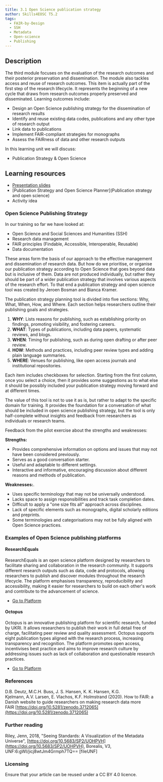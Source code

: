 ```yaml
---
title: 3.1 Open Science publication strategy
author: Skills4EOSC T5.2
tags:
  - FAIR-by-Design
  - SSH
  - Metadata
  - Open-science
  - Publishing
---
```

## Description

The third module focuses on the evaluation of the research outcomes and their posterior preservation and dissemination. The module also tackles access and reuse of research outcomes. This item is actually part of the first step of the research lifecycle. It represents the beginning of a new cycle that draws from research outcomes properly preserved and disseminated. Learning outcomes include: 

- Design an Open Science publishing strategy for the dissemination of research results
- Identify and reuse existing data codes, publications and any other type of research output
- Link data to publications
- Implement FAIR-compliant strategies for monographs
- Assess the FAIRness of data and other research outputs

In this learning unit we will discuss:

- Publication Strategy & Open Science

## Learning resources

- [Presentation slides](https://docs.google.com/presentation/d/1uiLlzHDp9ALzSEtr2c3tRRPb2IxmtR_K/edit?usp=sharing&ouid=102604071504748959042&rtpof=true&sd=true)
- [Publication Strategy and Open Science Planner](Publication strategy and open science)
- Activity idea


### Open Science Publishing Strategy

In our training so far we have looked at:

- Open Science and Social Sciences and Humanities (SSH)
- Research data management
- FAIR principles (Findable, Accessible, Interoperable, Reusable)
- Data documentation

These areas form the basis of our approach to the effective management and dissemination of research data. But how do we prioritise, or organise our publication strategy according to Open Science that goes beyond data but is inclusive of them. Data are not produced individually, but rather they should be part of a wider publication strategy that involves various aspects of the research effort. To that end a publication strategy and open science tool was created by Jeroen Bosman and Bianca Kramer. 

The publication strategy planning tool is divided into five sections: Why, What, When, How, and Where. Each section helps researchers outline their publishing goals and strategies.

1. **WHY**: Lists reasons for publishing, such as establishing priority on findings, promoting visibility, and fostering careers.
2. **WHAT**: Types of publications, including data papers, systematic reviews, and blogs.
3. **WHEN**: Timing for publishing, such as during open drafting or after peer review.
4. **HOW**: Methods and practices, including peer review types and adding plain language summaries.
5. **WHERE**: Venues for publishing, like open access journals and institutional repositories.

Each item includes checkboxes for selection. Starting from the first column, once you select a choice, then it provides some suggestions as to what else it should be possibly included your publication strategy moving forward and at different times. 

The value of this tool is not to use it as is, but rather to adapt to the specific domain for training. It provides the foundation for a conversation of what should be included in open science publishing strategy, but the tool is only half-complete without insights and feedback from researchers as individuals or research teams. 

Feedback from the pilot exercise about the strengths and weaknesses: 

**Strengths:**

- Provides comprehensive information on options and issues that may not have been considered previously.
- Serves as a good conversation starter.
- Useful and adaptable to different settings.
- Interactive and informative, encouraging discussion about different reasons and methods of publication.

**Weaknesses:**.

- Uses specific terminology that may not be universally understood.
- Lacks space to assign responsibilities and track task completion dates.
- Difficult to apply a "one size fits all" approach across disciplines.
- Lack of specific elements such as monographs, digital scholarly editions and preprints.
- Some terminologies and categorisations may not be fully aligned with Open Science practices.

### Examples of Open Science publishing platforms

#### ResearchEquals

ResearchEquals is an open science platform designed by researchers to facilitate sharing and collaboration in the research community. It supports different research outputs such as data, code and protocols, allowing researchers to publish and discover modules throughout the research lifecycle. The platform emphasises transparency, reproducibility and accessibility, making it easier for researchers to build on each other's work and contribute to the advancement of science.

- [Go to Platform](https://www.researchequals.com/)

#### Octopus

Octopus is an innovative publishing platform for scientific research, funded by UKRI. It allows researchers to publish their work in full detail free of charge, facilitating peer review and quality assessment. Octopus supports eight publication types aligned with the research process, increasing transparency and recognition. The platform promotes open access, incentivises best practice and aims to improve research culture by addressing issues such as lack of collaboration and questionable research practices.

- [Go to Platform](https://www.octopus.ac/)
### References

D.B. Deutz, M.C.H. Buss, J. S. Hansen, K. K. Hansen, K.G. Kjelmann, A.V. Larsen, E. Vlachos, K.F. Holmstrand (2020). How to FAIR: a Danish website to guide researchers on making research data more FAIR [https://doi.org/10.5281/zenodo.3712065](https://doi.org/10.5281/zenodo.3712065)
### Further reading

Riley, Jenn, 2018, "Seeing Standards: A Visualization of the Metadata Universe", [https://doi.org/10.5683/SP2/UOHPVH](https://doi.org/10.5683/SP2/UOHPVH), Borealis, V3, UNF:6:gWl/jicj8wtJm4Grmph7TQ== [fileUNF]
### Licensing

Ensure that your article can be reused under a CC BY 4.0 licence.